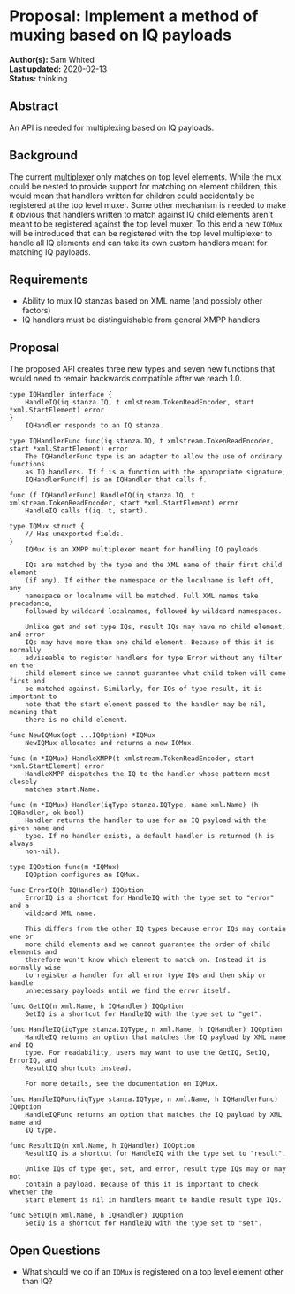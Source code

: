 # Proposal: Implement a method of muxing based on IQ payloads

**Author(s):** Sam Whited  
**Last updated:** 2020-02-13  
**Status:** thinking

## Abstract

An API is needed for multiplexing based on IQ payloads.


## Background

The current [multiplexer] only matches on top level elements. While the mux
could be nested to provide support for matching on element children, this would
mean that handlers written for children could accidentally be registered at the
top level muxer. Some other mechanism is needed to make it obvious that handlers
written to match against IQ child elements aren't meant to be registered against
the top level muxer.
To this end a new `IQMux` will be introduced that can be registered with the top
level multiplexer to handle all IQ elements and can take its own custom handlers
meant for matching IQ payloads.

[multiplexer]: https://pkg.go.dev/mellium.im/xmpp/mux#ServeMux


## Requirements

 - Ability to mux IQ stanzas based on XML name (and possibly other factors)
 - IQ handlers must be distinguishable from general XMPP handlers


## Proposal

The proposed API creates three new types and seven new functions that would need
to remain backwards compatible after we reach 1.0.

    type IQHandler interface {
    	HandleIQ(iq stanza.IQ, t xmlstream.TokenReadEncoder, start *xml.StartElement) error
    }
        IQHandler responds to an IQ stanza.

    type IQHandlerFunc func(iq stanza.IQ, t xmlstream.TokenReadEncoder, start *xml.StartElement) error
        The IQHandlerFunc type is an adapter to allow the use of ordinary functions
        as IQ handlers. If f is a function with the appropriate signature,
        IQHandlerFunc(f) is an IQHandler that calls f.

    func (f IQHandlerFunc) HandleIQ(iq stanza.IQ, t xmlstream.TokenReadEncoder, start *xml.StartElement) error
        HandleIQ calls f(iq, t, start).

    type IQMux struct {
    	// Has unexported fields.
    }
        IQMux is an XMPP multiplexer meant for handling IQ payloads.

        IQs are matched by the type and the XML name of their first child element
        (if any). If either the namespace or the localname is left off, any
        namespace or localname will be matched. Full XML names take precedence,
        followed by wildcard localnames, followed by wildcard namespaces.

        Unlike get and set type IQs, result IQs may have no child element, and error
        IQs may have more than one child element. Because of this it is normally
        adviseable to register handlers for type Error without any filter on the
        child element since we cannot guarantee what child token will come first and
        be matched against. Similarly, for IQs of type result, it is important to
        note that the start element passed to the handler may be nil, meaning that
        there is no child element.

    func NewIQMux(opt ...IQOption) *IQMux
        NewIQMux allocates and returns a new IQMux.

    func (m *IQMux) HandleXMPP(t xmlstream.TokenReadEncoder, start *xml.StartElement) error
        HandleXMPP dispatches the IQ to the handler whose pattern most closely
        matches start.Name.

    func (m *IQMux) Handler(iqType stanza.IQType, name xml.Name) (h IQHandler, ok bool)
        Handler returns the handler to use for an IQ payload with the given name and
        type. If no handler exists, a default handler is returned (h is always
        non-nil).

    type IQOption func(m *IQMux)
        IQOption configures an IQMux.

    func ErrorIQ(h IQHandler) IQOption
        ErrorIQ is a shortcut for HandleIQ with the type set to "error" and a
        wildcard XML name.

        This differs from the other IQ types because error IQs may contain one or
        more child elements and we cannot guarantee the order of child elements and
        therefore won't know which element to match on. Instead it is normally wise
        to register a handler for all error type IQs and then skip or handle
        unnecessary payloads until we find the error itself.

    func GetIQ(n xml.Name, h IQHandler) IQOption
        GetIQ is a shortcut for HandleIQ with the type set to "get".

    func HandleIQ(iqType stanza.IQType, n xml.Name, h IQHandler) IQOption
        HandleIQ returns an option that matches the IQ payload by XML name and IQ
        type. For readability, users may want to use the GetIQ, SetIQ, ErrorIQ, and
        ResultIQ shortcuts instead.

        For more details, see the documentation on IQMux.

    func HandleIQFunc(iqType stanza.IQType, n xml.Name, h IQHandlerFunc) IQOption
        HandleIQFunc returns an option that matches the IQ payload by XML name and
        IQ type.

    func ResultIQ(n xml.Name, h IQHandler) IQOption
        ResultIQ is a shortcut for HandleIQ with the type set to "result".

        Unlike IQs of type get, set, and error, result type IQs may or may not
        contain a payload. Because of this it is important to check whether the
        start element is nil in handlers meant to handle result type IQs.

    func SetIQ(n xml.Name, h IQHandler) IQOption
        SetIQ is a shortcut for HandleIQ with the type set to "set".

## Open Questions

 - What should we do if an `IQMux` is registered on a top level element other
   than IQ?
